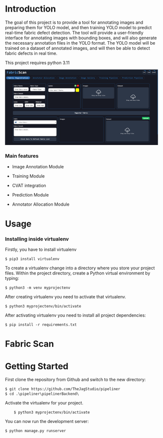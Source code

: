 

# Introduction

The goal of this project is to provide a tool for annotating images and preparing them for YOLO model, and then training YOLO model to predict real-time fabric defect detection. The tool will provide a user-friendly interface for annotating images with bounding boxes, and will also generate the necessary annotation files in the YOLO format. The YOLO model will be trained on a dataset of annotated images, and will then be able to detect fabric defects in real time.

This project requires python 3.11 

![Fabric Scan](https://github.com/TheJagStudio/pipeliner/raw/main/pipelinerBackend/static/fabricScanHome.png)


### Main features

* Image Annotation Module

* Training Module

* CVAT integration

* Prediction Module

* Annotator Allocation Module


# Usage

### Installing inside virtualenv 

Firstly, you have to install virtualenv

	$ pip3 install virtualenv
To create a virtualenv  change into a directory where you store your project files. Within the project directory, create a Python virtual environment by typing:

	$ python3 -m venv myprojectenv
After creating virtualenv you need to activate that virtualenv.

	$ python3 myprojectenv/bin/activate

After activating virtualenv you need to install all project dependencies:

    $ pip install -r requirements.txt
    


#  Fabric Scan 

# Getting Started

First clone the repository from Github and switch to the new directory:

    $ git clone https://github.com/TheJagStudio/pipeliner
    $ cd .\pipeliner\pipelinerBackend\
    
Activate the virtualenv for your project.

    	$ python3 myprojectenv/bin/activate

You can now run the development server:

    $ python manage.py runserver
